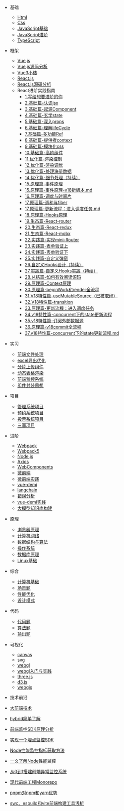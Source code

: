 ﻿* 基础
  * [Html](interview/html.md)
  * [Css](interview/css.md)
  * [JavaScript基础](interview/javascript基础.md)
  * [JavaScript进阶](interview/javascript进阶.md)
  * [TypeScript](interview/typescript.md)
  
* 框架
  * [Vue.js](interview/vue.md)
  * [Vue.js源码分析](interview/vue源码分析.md)
  * [Vue3小结](interview/vue3小结.md)
  * [React.js](interview/react.md)
  * [React.js源码分析](interview/react源码分析.md)
  * React进阶实践指南
    * [1.写给想要进阶的你](interview/React进阶实践指南/1.写给想要进阶的你.md) 
    * [2.基础篇-认识jsx](interview/React进阶实践指南/2.基础篇-认识jsx.md) 
    * [3.基础篇-起源Component](interview/React进阶实践指南/3.基础篇-起源Component.md) 
    * [4.基础篇-玄学state](interview/React进阶实践指南/4.基础篇-玄学state.md) 
    * [5.基础篇-深入props](interview/React进阶实践指南/5.基础篇-深入props.md) 
    * [6.基础篇-理解lifeCycle](interview/React进阶实践指南/6.基础篇-理解lifeCycle.md) 
    * [7.基础篇-多功能Ref](interview/React进阶实践指南/7.基础篇-多功能Ref.md) 
    * [8.基础篇-提供者context](interview/React进阶实践指南/8.基础篇-提供者context.md) 
    * [9.基础篇-模块化css](interview/React进阶实践指南/9.基础篇-模块化css.md) 
    * [10.基础篇-高阶组件](interview/React进阶实践指南/10.基础篇-高阶组件.md) 
    * [11.优化篇-渲染控制](interview/React进阶实践指南/11.优化篇-渲染控制.md) 
    * [12.优化篇-渲染调优](interview/React进阶实践指南/12.优化篇-渲染调优.md) 
    * [13.优化篇-处理海量数据](interview/React进阶实践指南/13.优化篇-处理海量数据.md) 
    * [14.优化篇-细节处理（持续）](interview/React进阶实践指南/14.优化篇-细节处理（持续）.md) 
    * [15.原理篇-事件原理](interview/React进阶实践指南/15.原理篇-事件原理.md)
    * [15.原理篇-事件原理-v18新版本.md](interview/React进阶实践指南/15.原理篇-事件原理-v18新版本.md)
    * [16.原理篇-调度与时间片](interview/React进阶实践指南/16.原理篇-调度与时间片.md) 
    * [17.原理篇-调和与fiber](interview/React进阶实践指南/17.原理篇-调和与fiber.md)
    * [17.原理篇-更新流程：进入调度任务.md](interview/React进阶实践指南/17.原理篇-更新流程：进入调度任务.md)
    * [18.原理篇-Hooks原理](interview/React进阶实践指南/18.原理篇-Hooks原理.md) 
    * [19.生态篇-React-router](interview/React进阶实践指南/19.生态篇-React-router.md) 
    * [20.生态篇-React-redux](interview/React进阶实践指南/20.生态篇-React-redux.md) 
    * [21.生态篇-React-mobx](interview/React进阶实践指南/21.生态篇-React-mobx.md) 
    * [22.实践篇-实现mini-Router](interview/React进阶实践指南/22.实践篇-实现mini-Router.md) 
    * [23.实践篇-表单验证上](interview/React进阶实践指南/23.实践篇-表单验证上.md) 
    * [24.实践篇-表单验证下](interview/React进阶实践指南/24.实践篇-表单验证下.md) 
    * [25.实践篇-自定义弹窗](interview/React进阶实践指南/25.实践篇-自定义弹窗.md) 
    * [26.自定义Hooks设计（持续）](interview/React进阶实践指南/26.自定义Hooks设计（持续）.md) 
    * [27.实践篇-自定义Hooks实践（持续）](interview/React进阶实践指南/27.实践篇-自定义Hooks实践（持续）.md) 
    * [28.总结篇-如何有效阅读源码](interview/React进阶实践指南/28.总结篇-如何有效阅读源码.md) 
    * [29.原理篇-Context原理](interview/React进阶实践指南/29.原理篇-Context原理.md) 
    * [30.原理篇-beginWork和render全流程](interview/React进阶实践指南/30.原理篇-beginWork和render全流程.md) 
    * [31.V18特性篇-useMutableSource（已被取缔）](interview/React进阶实践指南/31.V18特性篇-useMutableSource（已被取缔）.md) 
    * [32.V18特性篇-transition](interview/React进阶实践指南/32.V18特性篇-transition.md) 
    * [33.原理篇-更新流程：进入调度任务](interview/React进阶实践指南/33.原理篇-更新流程：进入调度任务.md) 
    * [34.v18特性篇-concurrent下的state更新流程](interview/React进阶实践指南/34.v18特性篇-concurrent下的state更新流程.md) 
    * [35.v18特性篇-订阅外部数据源](interview/React进阶实践指南/35.v18特性篇-订阅外部数据源.md) 
    * [36.原理篇-v18commit全流程](interview/React进阶实践指南/36.原理篇-v18commit全流程.md)
    * [37.v18特性篇-concurrent下的state更新流程.md](interview/React进阶实践指南/37.v18特性篇-concurrent下的state更新流程.md)
* 实习
  * [前端文件处理](interview/前端文件处理.md)
  * [excel导出优化](interview/excel导出优化.md)
  * [分片上传组件](interview/分片上传组件.md)
  * [动态表格渲染](interview/动态表格渲染.md)
  * [前端监控系统](interview/前端监控系统.md)
  * [组件封装思想](interview/组件封装思想.md)

* 项目
  * [管理系统项目](interview/管理系统项目.md)
  * [预约系统项目](interview/预约系统项目.md)
  * [投票系统项目](interview/投票系统项目.md)  
  * [三画项目](interview/三画项目面.md)
  
* 进阶
  * [Webpack](interview/webpack.md)
  * [Webpack5](interview/webpack5.md)
  * [Node.js](interview/node.js.md)
  * [Axios](interview/axios.md)
  * [WebComponents](interview/webComponents.md)
  * [微前端](interview/微前端.md)
  * [微前端实践](interview/微前端治理框架.md)
  * [vue-demi](interview/vue-demi.md)
  * [langchain](interview/langchian.md)
  * [错误分析](interview/错误分析.md)
  * [vue-demi实践](interview/vue-demi实践.md)
  * [大模型知识库构建](interview/大模型知识库构建.md)

* 原理
  * [浏览器原理](interview/浏览器.md)
  * [计算机网络](interview/网络.md)
  * [数据结构与算法](interview/数据结构与算法基础.md)
  * [操作系统](interview/操作系统.md) 
  * [数据库原理](interview/数据库原理.md) 
  * [Linux基础](interview/linux.md)
  
* 综合
  * [计算机基础](interview/常见计算机基础.md)
  * [场景题](interview/场景题.md)
  * [性能优化](interview/性能优化.md)
  * [设计模式](interview/设计模式.md)
  
* 代码
  * [代码题](interview/代码题.md)
  * [算法题](interview/算法题.md)
  * [输出题](interview/输出题.md)
  
* 可视化
  * [canvas](interview/HTML5-Canvas.md)
  * [svg](interview/SVG入门指南.md)
  * [webgl](interview/webgl.md)
  * [webgl入门与实践](interview/WebGL入门与实践.md)  
  * [three.js](interview/three.js.md)
  * [d3.js](interview/d3.js.md)
  * [webgis](interview/webgis.md)
  
*  技术前沿
  * [大前端技术](interview/前沿技术/大前端技术.md)
  * [hybrid简单了解](interview/前沿技术/hybrid简单了解.md)
  * [前端监控SDK原理分析](interview/前沿技术/前端监控SDK原理分析.md)
  * [实现一个埋点监控SDK](interview/前沿技术/实现一个埋点监控SDK.md)
  * [Node性能监控指标获取方法](interview/前沿技术/Node性能监控指标获取方法.md)
  * [一文了解Node性能监控](interview/前沿技术/一文了解Node性能监控.md)
  * [从0到1搭建前端异常监控系统](interview/前沿技术/从0到1搭建前端异常监控系统.md)
  * [现代前端工程Monorepo](interview/前沿技术/现代前端工程Monorepo.md)
  * [pnpm对npm和yarn优势](interview/前沿技术/pnpm对npm和yarn优势.md)
  * [swc、esbuild和vite前端构建工具浅析](interview/前沿技术/swc、esbuild和vite前端构建工具浅析.md)

